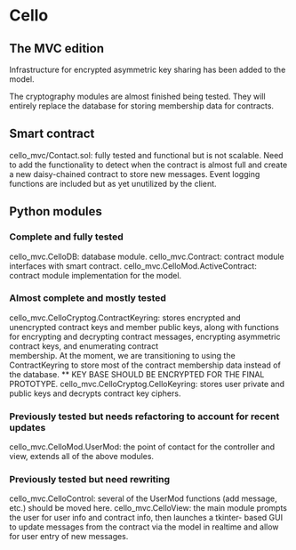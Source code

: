 # Cello
## The MVC edition

Infrastructure for encrypted asymmetric key sharing has been added to the model.

The cryptography modules are almost finished being tested. They will entirely replace the database for storing 
membership data for contracts.

## Smart contract
  cello_mvc/Contact.sol: fully tested and functional but is not scalable. Need to add the functionality to detect 
                          when the contract is almost full and create a new daisy-chained contract to store new 
                          messages.
                         Event logging functions are included but as yet unutilized by the client.

## Python modules
### Complete and fully tested
  cello_mvc.CelloDB: database module.
  cello_mvc.Contract: contract module interfaces with smart contract.
  cello_mvc.CelloMod.ActiveContract: contract module implementation for the model.
  
### Almost complete and mostly tested
  cello_mvc.CelloCryptog.ContractKeyring: stores encrypted and unencrypted contract keys and member public keys,
                                            along with functions for encrypting and decrypting contract messages, 
                                            encrypting asymmetric contract keys, and enumerating contract     
                                            membership.
                                          At the moment, we are transitioning to using the ContractKeyring to store
                                            most of the contract membership data instead of the database.
                                          ** KEY BASE SHOULD BE ENCRYPTED FOR THE FINAL PROTOTYPE.
  cello_mvc.CelloCryptog.CelloKeyring: stores user private and public keys and decrypts contract key ciphers.

### Previously tested but needs refactoring to account for recent updates
  cello_mvc.CelloMod.UserMod: the point of contact for the controller and view, extends all of the above modules.
  
### Previously tested but need rewriting
  cello_mvc.CelloControl: several of the UserMod functions (add message, etc.) should be moved here.
  cello_mvc.CelloView: the main module prompts the user for user info and contract info, then launches a tkinter-
                        based GUI to update messages from the contract via the model in realtime and allow for
                        user entry of new messages.
